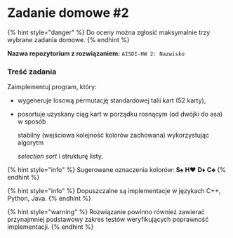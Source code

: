 # Zadanie domowe \#2

{% hint style="danger" %}
Do oceny można zgłosić maksymalnie trzy wybrane zadania domowe.
{% endhint %}

**Nazwa repozytorium z rozwiązaniem:** `AISDI-HW 2: Nazwisko`

### Treść zadania

Zaimplementuj program, który:

* wygeneruje losową permutację standardowej talii kart \(52 karty\),
* posortuje uzyskany ciąg kart w porządku rosnącym \(od dwójki do asa\) w sposób

  stabilny \(wejściowa kolejność kolorów zachowana\) wykorzystując algorytm

  _selection sort_ i strukturę listy.

{% hint style="info" %}
Sugerowane oznaczenia kolorów: **S**♠ **H**♥ **D**♦ **C**♣ 
{% endhint %}

{% hint style="info" %}
Dopuszczalne są implementacje w językach C++, Python, Java.
{% endhint %}

{% hint style="warning" %}
Rozwiązanie powinno również zawierać przynajmniej podstawowy zakres testów weryfikujących poprawność implementacji.
{% endhint %}

